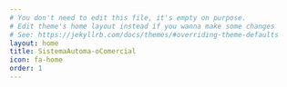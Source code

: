 ```yaml
---
# You don't need to edit this file, it's empty on purpose.
# Edit theme's home layout instead if you wanna make some changes
# See: https://jekyllrb.com/docs/themes/#overriding-theme-defaults
layout: home
title: SistemaAutoma-oComercial
icon: fa-home
order: 1
---
```

